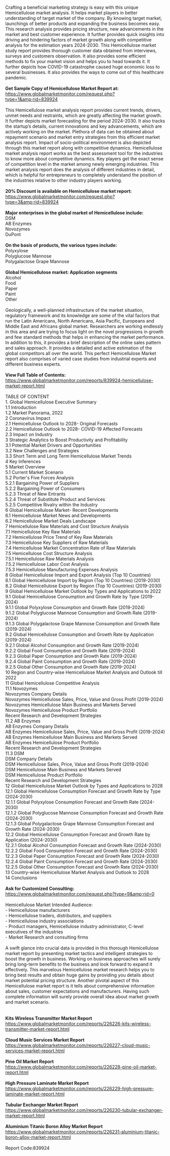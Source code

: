 Crafting a beneficial marketing strategy is easy with this unique Hemicellulose market analysis. It helps market players in better understanding of target market of the company. By knowing target market, launchings of better products and expanding the business becomes easy. This research analysis provides pricing structure, new advancements in the market and best customer experience. It further provides quick insights into driving and hindering factors of market growth along with competitive analysis for the estimation years 2024-2030. This Hemicellulose market study report provides thorough customer data obtained from interviews, surveys and customers observation. It also provides some efficient methods to fix your market vision and helps you to head towards it. It further depicts how COVID-19 catastrophe caused huge economic loss to several businesses. It also provides the ways to come out of this healthcare pandemic. <br /><br /><strong>Get Sample Copy of Hemicellulose Market Report at:</strong><br /><a href="https://www.globalmarketmonitor.com/request.php?type=1&amp;rid=839924">https://www.globalmarketmonitor.com/request.php?type=1&amp;rid=839924</a><br /><br />This Hemicellulose market analysis report provides current trends, drivers, unmet needs and restraints, which are greatly affecting the market growth. It further depicts market forecasting for the period 2024-2030. It also tracks the startup’s details, current innovations and key advancements, which are actively working on the market. Plethora of data can be obtained about repayment scenario and market entry strategies from this efficient market analysis report. Impact of socio-political environment is also depicted through this market report along with competitive dynamics. Hemicellulose market analysis report works as the best assessment tool for the industries to know more about competitive dynamics. Key players get the exact sense of competition level in the market among newly emerging industries. This market analysis report does the analysis of different industries in detail, which is helpful for entrepreneurs to completely understand the position of the industries relative to other industry players working. <br /><br /><strong>20% Discount is available on Hemicellulose market report:</strong><br /><a href="https://www.globalmarketmonitor.com/request.php?type=3&amp;rid=839924">https://www.globalmarketmonitor.com/request.php?type=3&amp;rid=839924</a><br /><br /><strong>Major enterprises in the global market of Hemicellulose include:</strong><br /> DSM <br />AB Enzymes <br />Novozymes <br />DuPont <br /><br /><strong>On the basis of products, the various types include:</strong><br />Polyxylose <br />Polyglucose Mannose <br />Polygalactose Grape Mannose <br /><br /><strong>Global Hemicellulose market: Application segments</strong><br />Alcohol <br />Food <br />Paper <br />Paint <br />Other <br /><br />Geologically, a well-planned infrastructure of the market situation, regulatory framework and its knowledge are some of the vital factors that run the Latin Americans, North Americans, Asia Pacific, Europeans and Middle East and Africans global market. Researchers are working endlessly in this area and are trying to focus light on the novel progressions in growth and few standard methods that helps in enhancing the market performance. In addition to this, it provides a brief description of the online sales pattern and sales approach. It provides a detailed and active estimation of the global competitors all over the world. This perfect Hemicellulose Market report also comprises of varied case studies from industrial experts and different business experts. <br /><br /><strong>View Full Table of Contents:</strong><br /><a href="https://www.globalmarketmonitor.com/reports/839924-hemicellulose-market-report.html">https://www.globalmarketmonitor.com/reports/839924-hemicellulose-market-report.html</a><br /><br />TABLE OF CONTENT<br />1. Global Hemicellulose Executive Summary<br />1.1 Introduction<br />1.2 Market Panorama, 2022<br />2 Coronavirus Impact<br />2.1 Hemicellulose Outlook to 2028- Original Forecasts<br />2.2 Hemicellulose Outlook to 2028- COVID-19 Affected Forecasts<br />2.3 Impact on Industry<br />3 Strategic Analytics to Boost Productivity and Profitability<br />3.1 Potential Market Drivers and Opportunities<br />3.2 New Challenges and Strategies<br />3.3 Short Term and Long Term Hemicellulose Market Trends<br />4 Key Inferences<br />5 Market Overview<br />5.1 Current Market Scenario<br />5.2 Porter's Five Forces Analysis<br />5.2.1 Bargaining Power of Suppliers<br />5.2.2 Bargaining Power of Consumers<br />5.2.3 Threat of New Entrants<br />5.2.4 Threat of Substitute Product and Services<br />5.2.5 Competitive Rivalry within the Industry<br />6 Global Hemicellulose Market- Recent Developments<br />6.1 Hemicellulose Market News and Developments<br />6.2 Hemicellulose Market Deals Landscape<br />7 Hemicellulose Raw Materials and Cost Structure Analysis<br />7.1 Hemicellulose Key Raw Materials<br />7.2 Hemicellulose Price Trend of Key Raw Materials<br />7.3 Hemicellulose Key Suppliers of Raw Materials<br />7.4 Hemicellulose Market Concentration Rate of Raw Materials<br />7.5 Hemicellulose Cost Structure Analysis<br />7.5.1 Hemicellulose Raw Materials Analysis<br />7.5.2 Hemicellulose Labor Cost Analysis<br />7.5.3 Hemicellulose Manufacturing Expenses Analysis<br />8 Global Hemicellulose Import and Export Analysis (Top 10 Countries)<br />8.1 Global Hemicellulose Import by Region (Top 10 Countries) (2019-2030)<br />8.2 Global Hemicellulose Export by Region (Top 10 Countries) (2019-2030)<br />9 Global Hemicellulose Market Outlook by Types and Applications to 2022<br />9.1 Global Hemicellulose Consumption and Growth Rate by Type (2019-2024)<br />9.1.1 Global Polyxylose Consumption and Growth Rate (2019-2024)<br />9.1.2 Global Polyglucose Mannose Consumption and Growth Rate (2019-2024)<br />9.1.3 Global Polygalactose Grape Mannose Consumption and Growth Rate (2019-2024)<br />9.2 Global Hemicellulose Consumption and Growth Rate by Application (2019-2024)<br />9.2.1  Global Alcohol Consumption and Growth Rate (2019-2024)<br />9.2.2  Global Food Consumption and Growth Rate (2019-2024)<br />9.2.3  Global Paper Consumption and Growth Rate (2019-2024)<br />9.2.4  Global Paint Consumption and Growth Rate (2019-2024)<br />9.2.5  Global Other Consumption and Growth Rate (2019-2024)<br />10 Region and Country-wise Hemicellulose Market Analysis and Outlook till 2022<br />11 Global Hemicellulose Competitive Analysis<br />11.1 Novozymes<br />Novozymes Company Details<br />Novozymes Hemicellulose Sales, Price, Value and Gross Profit (2019-2024)<br />Novozymes Hemicellulose Main Business and Markets Served<br />Novozymes Hemicellulose Product Portfolio<br />Recent Research and Development Strategies<br />11.2 AB Enzymes<br />AB Enzymes Company Details<br />AB Enzymes Hemicellulose Sales, Price, Value and Gross Profit (2019-2024)<br />AB Enzymes Hemicellulose Main Business and Markets Served<br />AB Enzymes Hemicellulose Product Portfolio<br />Recent Research and Development Strategies<br />11.3 DSM<br />DSM Company Details<br />DSM Hemicellulose Sales, Price, Value and Gross Profit (2019-2024)<br />DSM Hemicellulose Main Business and Markets Served<br />DSM Hemicellulose Product Portfolio<br />Recent Research and Development Strategies<br />12 Global Hemicellulose Market Outlook by Types and Applications to 2028<br />12.1 Global Hemicellulose Consumption Forecast and Growth Rate by Type (2024-2030)<br />12.1.1 Global Polyxylose Consumption Forecast and Growth Rate (2024-2030)<br />12.1.2 Global Polyglucose Mannose Consumption Forecast and Growth Rate (2024-2030)<br />12.1.3 Global Polygalactose Grape Mannose Consumption Forecast and Growth Rate (2024-2030)<br />12.2 Global Hemicellulose Consumption Forecast and Growth Rate by Application (2024-2030)<br />12.2.1 Global Alcohol Consumption Forecast and Growth Rate (2024-2030)<br />12.2.2 Global Food Consumption Forecast and Growth Rate (2024-2030)<br />12.2.3 Global Paper Consumption Forecast and Growth Rate (2024-2030)<br />12.2.4 Global Paint Consumption Forecast and Growth Rate (2024-2030)<br />12.2.5 Global Other Consumption Forecast and Growth Rate (2024-2030)<br />13 Country-wise Hemicellulose Market Analysis and Outlook to 2028<br />14 Conclusions<br /><br /><strong>Ask for Customized Consulting:</strong><br /><a href="https://www.globalmarketmonitor.com/request.php?type=9&amp;rid=0">https://www.globalmarketmonitor.com/request.php?type=9&amp;rid=0</a><br /><br />Hemicellulose Market Intended Audience:<br />- Hemicellulose manufacturers<br />- Hemicellulose traders, distributors, and suppliers<br />- Hemicellulose industry associations<br />- Product managers, Hemicellulose industry administrator, C-level executives of the industries<br />- Market Research and consulting firms<br /><br />A swift glance into crucial data is provided in this thorough Hemicellulose market report by presenting market tactics and intelligent strategies to boost the growth in business. Working on business approaches will surely bring long-term benefits to the business and look forward to expand it effectively. This marvelous Hemicellulose market research helps you to bring best results and obtain huge gains by providing you details about market potential pricing structure. Another pivotal aspect of this Hemicellulose market report is it tells about comprehensive information about sales, customer expectations and manufacturers. Having such complete information will surely provide overall idea about market growth and market scenario. <br /><br /><strong><br /></strong><strong>Kits Wireless Transmitter Market Report</strong><br /><a href="https://www.globalmarketmonitor.com/reports/226226-kits-wireless-transmitter-market-report.html">https://www.globalmarketmonitor.com/reports/226226-kits-wireless-transmitter-market-report.html</a><br /><br /><strong>Cloud Music Services Market Report</strong><br /><a href="https://www.globalmarketmonitor.com/reports/226227-cloud-music-services-market-report.html">https://www.globalmarketmonitor.com/reports/226227-cloud-music-services-market-report.html</a><br /><br /><strong>Pine Oil Market Report</strong><br /><a href="https://www.globalmarketmonitor.com/reports/226228-pine-oil-market-report.html">https://www.globalmarketmonitor.com/reports/226228-pine-oil-market-report.html</a><br /><br /><strong>High Pressure Laminate Market Report</strong><br /><a href="https://www.globalmarketmonitor.com/reports/226229-high-pressure-laminate-market-report.html">https://www.globalmarketmonitor.com/reports/226229-high-pressure-laminate-market-report.html</a><br /><br /><strong>Tubular Exchanger Market Report</strong><br /><a href="https://www.globalmarketmonitor.com/reports/226230-tubular-exchanger-market-report.html">https://www.globalmarketmonitor.com/reports/226230-tubular-exchanger-market-report.html</a><br /><br /><strong>Aluminium Titanic Boron Alloy Market Report</strong><br /><a href="https://www.globalmarketmonitor.com/reports/226231-aluminium-titanic-boron-alloy-market-report.html">https://www.globalmarketmonitor.com/reports/226231-aluminium-titanic-boron-alloy-market-report.html</a><br /><br />Report Code:839924</p>

